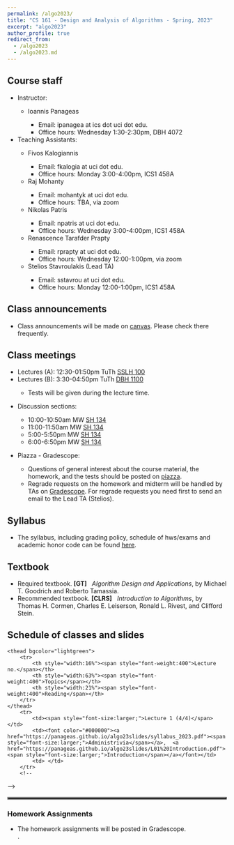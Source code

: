 ```yaml
---
permalink: /algo2023/
title: "CS 161 - Design and Analysis of Algorithms - Spring, 2023"
excerpt: "algo2023"
author_profile: true
redirect_from: 
  - /algo2023
  - /algo2023.md
---
```

<H2>Course staff</H2>
<UL>
 <LI> Instructor: </LI>
 <UL>
  <LI> Ioannis Panageas</LI>
  <UL>
   <LI> Email: ipanagea at ics dot uci dot edu.  </LI>
   <LI>Office hours: Wednesday 1:30-2:30pm, DBH 4072</LI>
    </UL>
  </UL>
 <LI> Teaching Assistants: </LI>
 <UL>
  <LI> Fivos Kalogiannis </LI>
  <UL>
   <LI> Email: fkalogia at uci dot edu.</LI>
   <LI> Office hours: Monday 3:00-4:00pm, ICS1 458A</LI>
 </UL>
  <LI>  Raj Mohanty  </LI>
  <UL>
   <LI> Email: mohantyk at uci dot edu.</LI>
   <LI> Office hours: TBA, via zoom</LI>
 </UL>
  <LI> Nikolas Patris </LI>
  <UL>
   <LI> Email: npatris at uci dot edu.</LI>
   <LI> Office hours: Wednesday 3:00-4:00pm, ICS1 458A</LI>
 </UL>
   <LI> Renascence Tarafder Prapty </LI>
  <UL>
   <LI> Email: rprapty at uci dot edu.</LI>
   <LI> Office hours: Wednesday 12:00-1:00pm, via zoom</LI>
 </UL>
  <LI> Stelios Stavroulakis (Lead TA)</LI>
  <UL>
   <LI> Email: sstavrou at uci dot edu.</LI>
   <LI> Office hours: Monday 12:00-1:00pm, ICS1 458A </LI>
  </UL>
 </UL>
 </UL>  
<H2>Class announcements</H2>
<UL>
	<LI> Class announcements will be made on <a href="https://canvas.eee.uci.edu/">canvas</a>. Please check there frequently. </LI>
</UL>
<H2>Class meetings</H2>
<UL>
 <LI> Lectures (A): 12:30-01:50pm TuTh <a href="https://classrooms.uci.edu/classrooms/sslh/sslh-100/"> SSLH 100</a> </LI>
 <LI> Lectures (B): 3:30-04:50pm TuTh <a href="https://classrooms.uci.edu/classrooms/dbh/dbh-1100/"> DBH 1100</a> </LI>
  <UL>
  <LI> Tests will be given during the lecture time. </LI>
   </UL>
 </UL>
<UL> 
 <LI> Discussion sections: </LI>
 <UL>
  <LI> 10:00-10:50am MW <a href="https://classrooms.uci.edu/classrooms/sh/sh-134/"> SH 134</a> </LI>
  <LI> 11:00-11:50am MW <a href="https://classrooms.uci.edu/classrooms/sh/sh-134/"> SH 134</a> </LI>
  <LI> 5:00-5:50pm MW <a href="https://classrooms.uci.edu/classrooms/sh/sh-134/"> SH 134</a> </LI>
  <LI> 6:00-6:50pm MW <a href="https://classrooms.uci.edu/classrooms/sh/sh-134/"> SH 134</a> </LI>
 </UL>
 </UL>
<UL> 
 <LI> Piazza - Gradescope: </LI>
 <UL>  
<LI> Questions of general interest about the course material, the homework,
        and the tests  should be posted on <a href="https://piazza.com/">piazza</a>. 
	 </LI>
<LI> Regrade requests on the homework and midterm will be handled by TAs on <a href="https://www.gradescope.com/">Gradescope</a>. For regrade requests you need first to send an email to the Lead TA (Stelios).</LI>
  </UL>
 </UL> 
<H2>Syllabus</H2>
<UL>
<LI> The syllabus, including grading policy, schedule of hws/exams and academic honor code can be found <a href="https://panageas.github.io/algo23slides/syllabus_2023.pdf"> here</a>.
</LI>
</UL> 
<H2>Textbook</H2>
<UL>
<LI> Required textbook. <b>[GT]</b> &nbsp; <i>Algorithm Design and Applications</i>, 
by Michael T. Goodrich and
Roberto Tamassia. 
</LI>
<LI> Recommended textbook. <b>[CLRS]</b> &nbsp; <i>Introduction to Algorithms</i>, 
by Thomas H. Cormen, Charles E. Leiserson, Ronald L. Rivest, and Clifford Stein. 
</LI>
</UL>
<H2>Schedule of classes and slides </H2>
<table align="center" border="3" cellpadding="2" cellspacing="2">
	 
	<thead bgcolor="lightgreen">
		<tr>
			<th style="width:16%"><span style="font-weight:400">Lecture no.</span></th>
			<th style="width:63%"><span style="font-weight:400">Topics</span></th>
			<th style="width:21%"><span style="font-weight:400">Reading</span></th>
		</tr>
	</thead>
		<tr>
			<td><span style="font-size:larger;">Lecture 1 (4/4)</span></td>
			<td><font color="#000000"><a href="https://panageas.github.io/algo23slides/syllabus_2023.pdf"><span style="font-size:larger;">Administrivia</span></a>,  <a href="https://panageas.github.io/algo23slides/L01%20Introduction.pdf"><span style="font-size:larger;">Introduction</span></a></font></td>
			<td> </td>
		</tr>
		<!--
-->
		 
</table>

<H3>Homework Assignments</H3>
<UL>
<LI> The homework assignments will be posted in Gradescope. </LI>.	
</UL>
